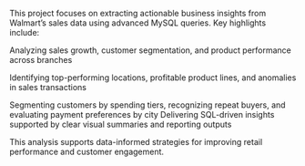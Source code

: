 This project focuses on extracting actionable business insights from Walmart’s sales data using advanced MySQL queries. Key highlights include:

Analyzing sales growth, customer segmentation, and product performance across branches

Identifying top-performing locations, profitable product lines, and anomalies in sales transactions

Segmenting customers by spending tiers, recognizing repeat buyers, and evaluating payment preferences by city
Delivering SQL-driven insights supported by clear visual summaries and reporting outputs

This analysis supports data-informed strategies for improving retail performance and customer engagement.
